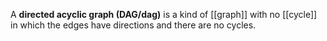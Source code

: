 A **directed acyclic graph (DAG/dag)** is a kind of [[graph]] with no [[cycle]] in which the edges have directions and there are no cycles.